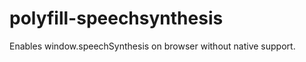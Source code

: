 polyfill-speechsynthesis
========================

Enables window.speechSynthesis on browser without native support.
